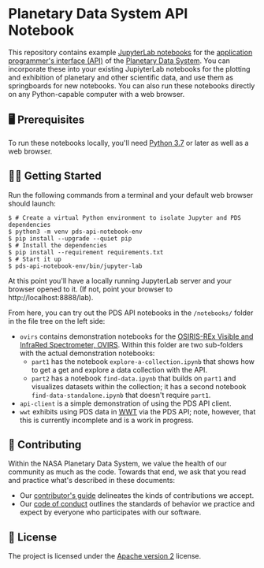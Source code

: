 # Planetary Data System API Notebook

This repository contains example [JupyterLab notebooks](https://jupyter.org) for the [application programmer's interface (API)](https://nasa-pds.github.io/pds-api/) of the [Planetary Data System](https://pds.nasa.gov/). You can incorporate these into your existing JupiyterLab notebooks for the plotting and exhibition of planetary and other scientific data, and use them as springboards for new notebooks. You can also run these notebooks directly on any Python-capable computer with a web browser.


## 🖥 Prerequisites

To run these notebooks locally, you'll need [Python 3.7](https://python.org/) or later as well as a web browser.


## 🏃‍♀️ Getting Started

Run the following commands from a terminal and your default web browser should launch:

```console
$ # Create a virtual Python environment to isolate Jupyter and PDS dependencies
$ python3 -m venv pds-api-notebook-env
$ pip install --upgrade --quiet pip
$ # Install the dependencies
$ pip install --requirement requirements.txt
$ # Start it up
$ pds-api-notebook-env/bin/jupyter-lab
```
    
At this point you'll have a locally running JupyterLab server and your browser opened to it. (If not, point your browser to http://localhost:8888/lab).

From here, you can try out the PDS API notebooks in the `/notebooks/` folder in the file tree on the left side:

-   `ovirs` contains demonstration notebooks for the [OSIRIS-REx Visible and InfraRed Spectrometer, OVIRS](https://www.asteroidmission.org). Within this folder are two sub-folders with the actual demonstration notebooks:
    -   `part1` has the notebook `explore-a-collection.ipynb` that shows how to get a get and explore a data collection with the API.
    -   `part2` has a notebook `find-data.ipynb` that builds on `part1` and visualizes datasets within the collection; it has a second notebook `find-data-standalone.ipynb` that doesn't require `part1`.
-   `api-client` is a simple demonstration of using the PDS API client.
-   `wwt` exhibits using PDS data in [WWT](https://pywwt.readthedocs.io/) via the PDS API; note, however, that this is currently incomplete and is a work in progress.


## 👥 Contributing

Within the NASA Planetary Data System, we value the health of our community as much as the code. Towards that end, we ask that you read and practice what's described in these documents:

-   Our [contributor's guide](https://github.com/NASA-PDS/.github/blob/main/CONTRIBUTING.md) delineates the kinds of contributions we accept.
-   Our [code of conduct](https://github.com/NASA-PDS/.github/blob/main/CODE_OF_CONDUCT.md) outlines the standards of behavior we practice and expect by everyone who participates with our software.


## 📃 License

The project is licensed under the [Apache version 2](LICENSE.md) license.
